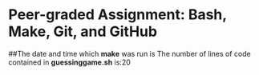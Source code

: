 # Peer-graded Assignment: Bash, Make, Git, and GitHub
##The date and time which **make** was run is 
The number of lines of code contained in **guessinggame.sh** is:20
